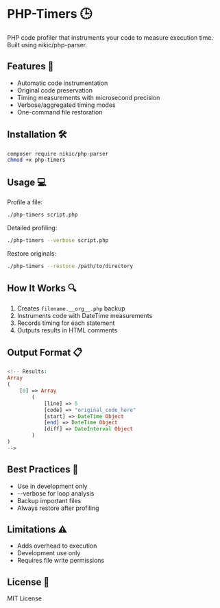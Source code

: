 # PHP-Timers 🕒

PHP code profiler that instruments your code to measure execution time. Built using nikic/php-parser.

## Features 🌟

- Automatic code instrumentation
- Original code preservation
- Timing measurements with microsecond precision
- Verbose/aggregated timing modes
- One-command file restoration

## Installation 🛠️

```bash
composer require nikic/php-parser
chmod +x php-timers
```

## Usage 💻

Profile a file:

```bash
./php-timers script.php
```

Detailed profiling:

```bash
./php-timers --verbose script.php
```

Restore originals:

```bash
./php-timers --restore /path/to/directory
```

## How It Works 🔍

1. Creates `filename.__org__.php` backup
2. Instruments code with DateTime measurements
3. Records timing for each statement
4. Outputs results in HTML comments

## Output Format 📋

```php
<!-- Results:
Array
(
    [0] => Array
        (
            [line] => 5
            [code] => "original_code_here"
            [start] => DateTime Object
            [end] => DateTime Object
            [diff] => DateInterval Object
        )
)
-->
```

## Best Practices 🎯

- Use in development only
- --verbose for loop analysis
- Backup important files
- Always restore after profiling

## Limitations ⚠️

- Adds overhead to execution
- Development use only
- Requires file write permissions

## License 📜

MIT License
